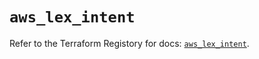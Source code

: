 # `aws_lex_intent`

Refer to the Terraform Registory for docs: [`aws_lex_intent`](https://registry.terraform.io/providers/hashicorp/aws/5.12.0/docs/resources/lex_intent).
